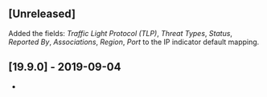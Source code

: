 ## [Unreleased]
Added the fields: *Traffic Light Protocol (TLP)*, *Threat Types*, *Status*, *Reported By*, *Associations*, *Region*, *Port* to the IP indicator default mapping. 

## [19.9.0] - 2019-09-04
-
